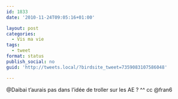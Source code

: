 ```yaml
---
id: 1833
date: '2010-11-24T09:05:16+01:00'

layout: post
categories:
  - Vis ma vie
tags:
  - tweet
format: status
publish_social: no
guid: 'http://tweets.local/?birdsite_tweet=7359083107586048'

---
```


@Daibai t’aurais pas dans l’idée de troller sur les AE ? ^^ cc @fran6